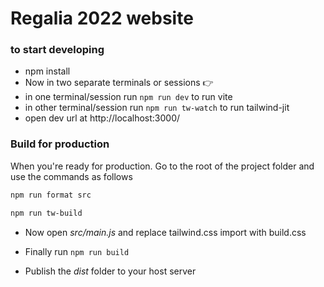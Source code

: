 # Regalia 2022 website

### to start developing

- npm install
- Now in two separate terminals or sessions 👉
- in one terminal/session run `npm run dev` to run vite
- in other terminal/session run `npm run tw-watch` to run tailwind-jit
- open dev url at http://localhost:3000/

### Build for production
When you're ready for production. Go to the root of the project folder and use the commands as follows

```bash
npm run format src

npm run tw-build
```
- Now open _src/main.js_ and replace tailwind.css import with build.css

- Finally run ```npm run build```
- Publish the *dist* folder to your host server
